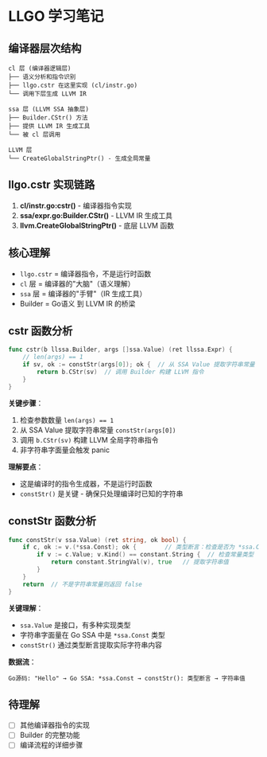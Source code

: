# LLGO 学习笔记

## 编译器层次结构

```
cl 层 (编译器逻辑层)
├── 语义分析和指令识别
├── llgo.cstr 在这里实现 (cl/instr.go)
└── 调用下层生成 LLVM IR

ssa 层 (LLVM SSA 抽象层)  
├── Builder.CStr() 方法
├── 提供 LLVM IR 生成工具
└── 被 cl 层调用

LLVM 层
└── CreateGlobalStringPtr() - 生成全局常量
```

## llgo.cstr 实现链路

1. **cl/instr.go:cstr()** - 编译器指令实现
2. **ssa/expr.go:Builder.CStr()** - LLVM IR 生成工具  
3. **llvm.CreateGlobalStringPtr()** - 底层 LLVM 函数

## 核心理解

- `llgo.cstr` = 编译器指令，不是运行时函数
- `cl` 层 = 编译器的"大脑"（语义理解）
- `ssa` 层 = 编译器的"手臂"（IR 生成工具）
- Builder = Go语义 到 LLVM IR 的桥梁

## cstr 函数分析

```go
func cstr(b llssa.Builder, args []ssa.Value) (ret llssa.Expr) {
    // len(args) == 1 
    if sv, ok := constStr(args[0]); ok {  // 从 SSA Value 提取字符串常量
        return b.CStr(sv)  // 调用 Builder 构建 LLVM 指令
    }
}
```

**关键步骤**：
1. 检查参数数量 `len(args) == 1`
2. 从 SSA Value 提取字符串常量 `constStr(args[0])`
3. 调用 `b.CStr(sv)` 构建 LLVM 全局字符串指令
4. 非字符串字面量会触发 panic

**理解要点**：
- 这是编译时的指令生成器，不是运行时函数
- `constStr()` 是关键 - 确保只处理编译时已知的字符串

## constStr 函数分析

```go
func constStr(v ssa.Value) (ret string, ok bool) {
    if c, ok := v.(*ssa.Const); ok {        // 类型断言：检查是否为 *ssa.Const
        if v := c.Value; v.Kind() == constant.String {  // 检查常量类型
            return constant.StringVal(v), true   // 提取字符串值
        }
    }
    return  // 不是字符串常量则返回 false
}
```

**关键理解**：
- `ssa.Value` 是接口，有多种实现类型
- 字符串字面量在 Go SSA 中是 `*ssa.Const` 类型
- `constStr()` 通过类型断言提取实际字符串内容

**数据流**：
```
Go源码: "Hello" → Go SSA: *ssa.Const → constStr(): 类型断言 → 字符串值
```

## 待理解

- [ ] 其他编译器指令的实现
- [ ] Builder 的完整功能
- [ ] 编译流程的详细步骤